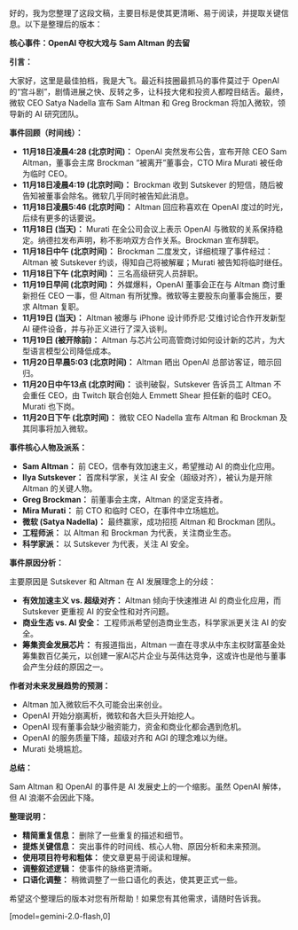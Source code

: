 好的，我为您整理了这段文稿，主要目标是使其更清晰、易于阅读，并提取关键信息。以下是整理后的版本：

**核心事件：OpenAI 夺权大戏与 Sam Altman 的去留**

**引言：**

大家好，这里是最佳拍档，我是大飞。最近科技圈最抓马的事件莫过于 OpenAI 的“宫斗剧”，剧情进展之快、反转之多，让科技大佬和投资人都瞠目结舌。最终，微软 CEO Satya Nadella 宣布 Sam Altman 和 Greg Brockman 将加入微软，领导新的 AI 研究团队。

**事件回顾（时间线）：**

*   **11月18日凌晨4:28 (北京时间)：** OpenAI 突然发布公告，宣布开除 CEO Sam Altman，董事会主席 Brockman “被离开”董事会，CTO Mira Murati 被任命为临时 CEO。
*   **11月18日凌晨4:19 (北京时间)：** Brockman 收到 Sutskever 的短信，随后被告知被董事会除名。微软几乎同时被告知此消息。
*   **11月18日凌晨5:46 (北京时间)：** Altman 回应称喜欢在 OpenAI 度过的时光，后续有更多的话要说。
*   **11月18日 (当天)：** Murati 在全公司会议上表示 OpenAI 与微软的关系保持稳定。纳德拉发布声明，称不影响双方合作关系。Brockman 宣布辞职。
*   **11月18日中午 (北京时间)：** Brockman 二度发文，详细梳理了事件经过：Altman 被 Sutskever 约谈，得知自己将被解雇；Murati 被告知将临时继任。
*   **11月18日下午 (北京时间)：** 三名高级研究人员辞职。
*   **11月19日早间 (北京时间)：** 外媒爆料，OpenAI 董事会正在与 Altman 商讨重新担任 CEO 一事，但 Altman 有所犹豫。微软等主要股东向董事会施压，要求 Altman 复职。
*   **11月19日 (当天)：** Altman 被爆与 iPhone 设计师乔尼·艾维讨论合作开发新型 AI 硬件设备，并与孙正义进行了深入谈判。
*   **11月19日 (被开除前)：** Altman 与芯片公司高管商讨如何设计新的芯片，为大型语言模型公司降低成本。
*   **11月20日早晨5:03 (北京时间)：** Altman 晒出 OpenAI 总部访客证，暗示回归。
*   **11月20日中午13点 (北京时间)：** 谈判破裂，Sutskever 告诉员工 Altman 不会重任 CEO，由 Twitch 联合创始人 Emmett Shear 担任新的临时 CEO。Murati 也下岗。
*   **11月20日下午 (北京时间)：** 微软 CEO Nadella 宣布 Altman 和 Brockman 及其同事将加入微软。

**事件核心人物及派系：**

*   **Sam Altman：** 前 CEO，信奉有效加速主义，希望推动 AI 的商业化应用。
*   **Ilya Sutskever：** 首席科学家，关注 AI 安全（超级对齐），被认为是开除 Altman 的关键人物。
*   **Greg Brockman：** 前董事会主席，Altman 的坚定支持者。
*   **Mira Murati：** 前 CTO 和临时 CEO，在事件中立场尴尬。
*   **微软 (Satya Nadella)：** 最终赢家，成功招揽 Altman 和 Brockman 团队。
*   **工程师派：** 以 Altman 和 Brockman 为代表，关注商业生态。
*   **科学家派：** 以 Sutskever 为代表，关注 AI 安全。

**事件原因分析：**

主要原因是 Sutskever 和 Altman 在 AI 发展理念上的分歧：

*   **有效加速主义 vs. 超级对齐：** Altman 倾向于快速推进 AI 的商业化应用，而 Sutskever 更重视 AI 的安全性和对齐问题。
*   **商业生态 vs. AI 安全：** 工程师派希望创造商业生态，科学家派更关注 AI 的安全。
*   **筹集资金发展芯片：** 有报道指出，Altman 一直在寻求从中东主权财富基金处筹集数百亿美元，以创建一家AI芯片企业与英伟达竞争，这或许也是他与董事会产生分歧的原因之一。

**作者对未来发展趋势的预测：**

*   Altman 加入微软后不久可能会出来创业。
*   OpenAI 开始分崩离析，微软和各大巨头开始挖人。
*   OpenAI 现有董事会缺少融资能力，资金和商业化都会遇到危机。
*   OpenAI 的服务质量下降，超级对齐和 AGI 的理念难以为继。
*   Murati 处境尴尬。

**总结：**

Sam Altman 和 OpenAI 的事件是 AI 发展史上的一个缩影。虽然 OpenAI 解体，但 AI 浪潮不会因此下降。

**整理说明：**

*   **精简重复信息：** 删除了一些重复的描述和细节。
*   **提炼关键信息：** 突出事件的时间线、核心人物、原因分析和未来预测。
*   **使用项目符号和粗体：** 使文章更易于阅读和理解。
*   **调整叙述逻辑：** 使事件的脉络更清晰。
*   **口语化调整：** 稍微调整了一些口语化的表达，使其更正式一些。

希望这个整理后的版本对您有所帮助！如果您有其他需求，请随时告诉我。

[model=gemini-2.0-flash,0]
